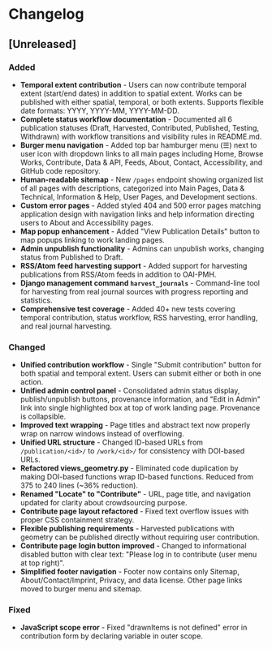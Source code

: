 # Changelog

## [Unreleased]

### Added

- **Temporal extent contribution** - Users can now contribute temporal extent (start/end dates) in addition to spatial extent. Works can be published with either spatial, temporal, or both extents. Supports flexible date formats: YYYY, YYYY-MM, YYYY-MM-DD.
- **Complete status workflow documentation** - Documented all 6 publication statuses (Draft, Harvested, Contributed, Published, Testing, Withdrawn) with workflow transitions and visibility rules in README.md.
- **Burger menu navigation** - Added top bar hamburger menu (☰) next to user icon with dropdown links to all main pages including Home, Browse Works, Contribute, Data & API, Feeds, About, Contact, Accessibility, and GitHub code repository.
- **Human-readable sitemap** - New `/pages` endpoint showing organized list of all pages with descriptions, categorized into Main Pages, Data & Technical, Information & Help, User Pages, and Development sections.
- **Custom error pages** - Added styled 404 and 500 error pages matching application design with navigation links and help information directing users to About and Accessibility pages.
- **Map popup enhancement** - Added "View Publication Details" button to map popups linking to work landing pages.
- **Admin unpublish functionality** - Admins can unpublish works, changing status from Published to Draft.
- **RSS/Atom feed harvesting support** - Added support for harvesting publications from RSS/Atom feeds in addition to OAI-PMH.
- **Django management command `harvest_journals`** - Command-line tool for harvesting from real journal sources with progress reporting and statistics.
- **Comprehensive test coverage** - Added 40+ new tests covering temporal contribution, status workflow, RSS harvesting, error handling, and real journal harvesting.

### Changed

- **Unified contribution workflow** - Single "Submit contribution" button for both spatial and temporal extent. Users can submit either or both in one action.
- **Unified admin control panel** - Consolidated admin status display, publish/unpublish buttons, provenance information, and "Edit in Admin" link into single highlighted box at top of work landing page. Provenance is collapsible.
- **Improved text wrapping** - Page titles and abstract text now properly wrap on narrow windows instead of overflowing.
- **Unified URL structure** - Changed ID-based URLs from `/publication/<id>/` to `/work/<id>/` for consistency with DOI-based URLs.
- **Refactored views_geometry.py** - Eliminated code duplication by making DOI-based functions wrap ID-based functions. Reduced from 375 to 240 lines (~36% reduction).
- **Renamed "Locate" to "Contribute"** - URL, page title, and navigation updated for clarity about crowdsourcing purpose.
- **Contribute page layout refactored** - Fixed text overflow issues with proper CSS containment strategy.
- **Flexible publishing requirements** - Harvested publications with geometry can be published directly without requiring user contribution.
- **Contribute page login button improved** - Changed to informational disabled button with clear text: "Please log in to contribute (user menu at top right)".
- **Simplified footer navigation** - Footer now contains only Sitemap, About/Contact/Imprint, Privacy, and data license. Other page links moved to burger menu and sitemap.

### Fixed

- **JavaScript scope error** - Fixed "drawnItems is not defined" error in contribution form by declaring variable in outer scope.
